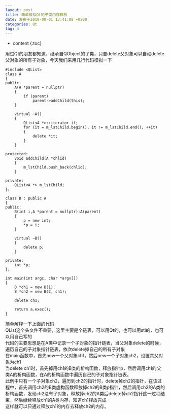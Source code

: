 ```yaml
---
layout: post
title: 简单模拟Qt的子类内存释放
date: 发布于2019-08-01 13:41:08 +0800
categories: Qt
tag: 4
---
```


* content
{:toc}

用过Qt的朋友都知道，继承自QObject的子类，只要delete父对象可以自动delete父对象的所有子对象，今天我们来用几行代码模拟一下
<!-- more -->


    
    
    #include <QList>
    class A
    {
    public:
    	A(A *parent = nullptr)
    	{
    		if (parent)
    			parent->addChild(this);
    	}
    
    	virtual ~A()
    	{
    		QList<A *>::iterator it;
    		for (it = m_lstChild.begin(); it != m_lstChild.end(); ++it)
    		{
    			delete *it;
    		}
    	}
    
    protected:
    	void addChild(A *chlid)
    	{
    		m_lstChild.push_back(chlid);
    	}
    
    private:
    	QList<A *> m_lstChild;
    };
    
    class B : public A
    {
    public:
    	B(int i,A *parent = nullptr):A(parent)
    	{
    		p = new int;
    		*p = i;
    	}
    
    	virtual ~B()
    	{
    		delete p;
    	}
    
    private:
    	int *p;
    };
    
    int main(int argc, char *argv[])
    {
    	B *ch1 = new B(1);
    	B *ch2 = new B(2, ch1);
    
    	delete ch1;
    	
    	return a.exec();
    }
    

简单解释一下上面的代码  
QList这个头文件不重要，这里主要是个链表，可以用Qt的，也可以用stl的，也可以用自己写的  
代码的主要思想是在A类中记录一个子对象的指针链表，当父对象delete的时候，遍历自己的子对象指针链表，依次delete掉自己的所有子对象  
在main函数中，首先new一个父对象ch1，然后new一个子对象ch2，设置其父对象为ch1  
当delete ch1时，首先掉用ch1的B类的析构函数，释放指针p，然后调用ch1的父类A的析构函数，在A的析构函数中遍历自己的子对象指针链表。  
此例中只有一个子对象ch2，遍历到ch2的指针时，delete掉ch2的指针，在该过程中，首先调用ch2的B类虚构函数释放掉ch2的B类p指针，然后调用ch2的A类的析构函数，发现ch2没有子对象，释放掉ch2的A类后delete掉ch2指针这一过程结束，然后继续释放ch1的A类内存，知道ch1释放完成  
这样就可以只通过释放ch1的内存去释放ch2的内存。

